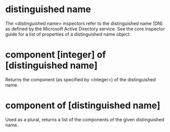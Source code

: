 # distinguished name

The &lt;distinguished name&gt; inspectors refer to the distinguished name (DN) as defined by the Microsoft Active Directory service. See the core inspector guide for a list of properties of a distinguished name object.

# component [integer] of [distinguished name]

Returns the component (as specified by &lt;integer&gt;) of the distinguished name.

# component of [distinguished name]

Used as a plural, returns a list of the components of the given distinguished name.
